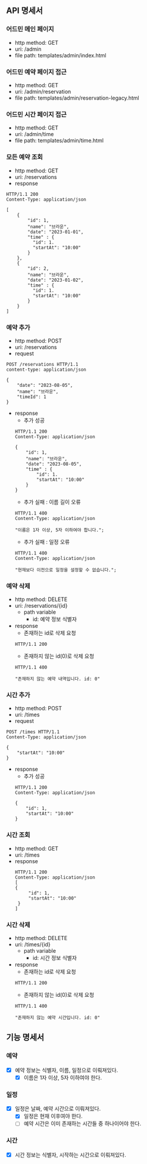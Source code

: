 ## API 명세서

### 어드민 메인 페이지
- http method: GET
- uri: /admin
- file path: templates/admin/index.html

### 어드민 예약 페이지 접근
- http method: GET
- uri: /admin/reservation
- file path: templates/admin/reservation-legacy.html

### 어드민 시간 페이지 접근
- http method: GET
- uri: /admin/time
- file path: templates/admin/time.html

### 모든 예약 조회
- http method: GET
- uri: /reservations
- response
```
HTTP/1.1 200 
Content-Type: application/json

[
    {
        "id": 1,
        "name": "브라운",
        "date": "2023-01-01",
        "time" : {
          "id": 1.
          "startAt": "10:00"
        }
    },
    {
        "id": 2,
        "name": "브라운",
        "date": "2023-01-02",
        "time" : {
          "id": 1.
          "startAt": "10:00"
        }
    }
]
```

### 예약 추가
- http method: POST
- uri: /reservations
- request
```
POST /reservations HTTP/1.1
content-type: application/json

{
    "date": "2023-08-05",
    "name": "브라운",
    "timeId": 1
}
```
- response
  - 추가 성공
  ```
  HTTP/1.1 200 
  Content-Type: application/json
  
  {
      "id": 1,
      "name": "브라운",
      "date": "2023-08-05",
      "time" : {
          "id": 1.
          "startAt": "10:00"
      }
  }
  ```
  - 추가 실패 : 이름 길이 오류
  ```
  HTTP/1.1 400 
  Content-Type: application/json
  
  "이름은 1자 이상, 5자 이하여야 합니다.";

  ```
  - 추가 실패 : 일정 오류
  ```
  HTTP/1.1 400 
  Content-Type: application/json
  
  "현재보다 이전으로 일정을 설정할 수 없습니다.";

  ```
  

### 예약 삭제
- http method: DELETE
- uri: /reservations/{id}
  - path variable
    - id: 예약 정보 식별자
- response
  - 존재하는 id로 삭제 요청
  ```
  HTTP/1.1 200
  ```
  - 존재하지 않는 id(0)로 삭제 요청
  ```
  HTTP/1.1 400
  
  "존재하지 않는 예약 내역입니다. id: 0"
  ```
  
### 시간 추가
- http method: POST
- uri: /times
- request
```
POST /times HTTP/1.1
Content-Type: application/json
 
{
    "startAt": "10:00"
}
```
- response
  - 추가 성공
  ```
  HTTP/1.1 200 
  Content-Type: application/json
  
  {
      "id": 1,
      "startAt": "10:00"
  }
  ```

### 시간 조회
- http method: GET
- uri: /times
- response
   ```
  HTTP/1.1 200 
  Content-Type: application/json
  [
   {
        "id": 1,
        "startAt": "10:00"
    }
  ]
  ```

### 시간 삭제
- http method: DELETE
- uri: /times/{id}
  - path variable
    - id: 시간 정보 식별자
- response
  - 존재하는 id로 삭제 요청
  ```
  HTTP/1.1 200
  ```
  - 존재하지 않는 id(0)로 삭제 요청
  ```
  HTTP/1.1 400
  
  "존재하지 않는 예약 시간입니다. id: 0"
  ```

## 기능 명세서

### 예약
- [x] 예약 정보는 식별자, 이름, 일정으로 이뤄져있다.
  - [x] 이름은 1자 이상, 5자 이하여야 한다.

### 일정
- [x] 일정은 날짜, 예약 시간으로 이뤄져있다.
  - [x] 일정은 현재 이후여야 한다.
  - [ ] 예약 시간은 이미 존재하는 시간들 중 하나이어야 한다.

### 시간
- [x] 시간 정보는 식별자, 시작하는 시간으로 이뤄져있다.
